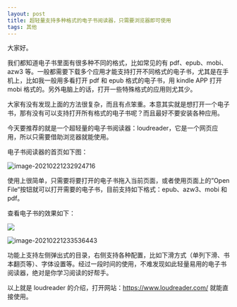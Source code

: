 ```yaml
---
layout: post
title: 超轻量支持多种格式的电子书阅读器，只需要浏览器即可使用
tags: 其他
---
```


大家好。

我们都知道电子书里面有很多种不同的格式，比如常见的有 pdf、epub、mobi、azw3 等。一般都需要下载多个应用才能支持打开不同格式的电子书，尤其是在手机上，比如我一般用多看打开 pdf 和 epub 格式的电子书，用 kindle APP 打开 mobi 格式的。另外电脑上的话，打开一些特殊格式的应用则尤其少。

大家有没有发现上面的方法很复杂，而且有点笨重。本意其实就是想打开一个电子书，那有没有可以支持打开所有格式的电子书呢？而且最好不要安装各种应用。

今天要推荐的就是一个超轻量的电子书阅读器：loudreader，它是一个网页应用，所以只需要借助浏览器就能使用。

电子书阅读器的首页如下图：

![image-20210221232924716](https://raw.githubusercontent.com/ZhuPeng/pic/master/images/compress_image-20210221232924716.png)

使用上很简单，只需要将要打开的电子书拖入当前页面，或者使用页面上的”Open File“按钮就可以打开需要的电子书，目前支持如下格式：epub、azw3、mobi 和 pdf。

查看电子书的效果如下：

![](https://raw.githubusercontent.com/ZhuPeng/pic/master/images/compress_image-20210221233424531.png)



![image-20210221233536443](https://raw.githubusercontent.com/ZhuPeng/pic/master/images/compress_image-20210221233536443.png)

功能上支持左侧弹出式的目录，右侧支持各种配置，比如下滑方式（单列下滑、书本翻页等）、字体设置等。经过一段时间的使用，不难发现如此轻量易用的电子书阅读器，绝对是你学习阅读的好帮手。

以上就是 loudreader 的介绍，打开网站：https://www.loudreader.com/  就能直接使用。
